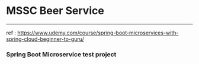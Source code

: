 [![<circleci>](https://circleci.com/gh/Leedeokmu/spring-boot-microservice-guru.svg?style=svg)](https://circleci.com/gh/Leedeokmu/spring-boot-microservice-guru)

# MSSC Beer Service

---
ref : https://www.udemy.com/course/spring-boot-microservices-with-spring-cloud-beginner-to-guru/
<br>
### Spring Boot Microservice test project